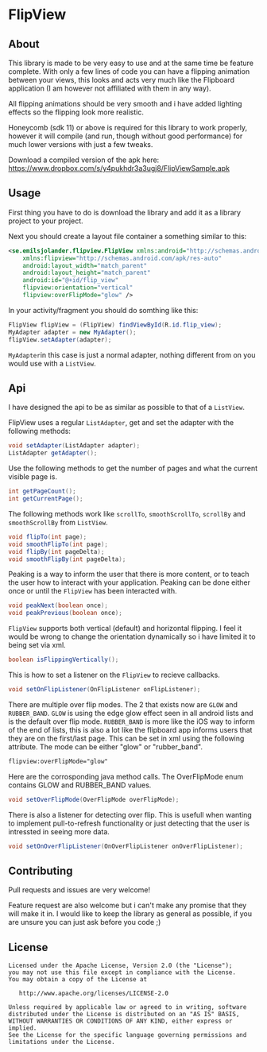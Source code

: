 FlipView
=========

About
-----

This library is made to be very easy to use and at the same time be feature complete.
With only a few lines of code you can have a flipping animation between your views, 
this looks and acts very much like the Flipboard application (I am however not affiliated with them in any way).

All flipping animations should be very smooth and i have added lighting effects so the flipping look more realistic.

Honeycomb (sdk 11) or above is required for this library to work properly, however it will compile (and run, though without good performance) for much lower versions with just a few tweaks.

Download a compiled version of the apk here:
https://www.dropbox.com/s/y4pukhdr3a3ugj8/FlipViewSample.apk


Usage
-----

First thing you have to do is download the library and add it as a library project to your project.

Next you should create a layout file container a something similar to this:
```xml
<se.emilsjolander.flipview.FlipView xmlns:android="http://schemas.android.com/apk/res/android"
    xmlns:flipview="http://schemas.android.com/apk/res-auto"
    android:layout_width="match_parent"
    android:layout_height="match_parent"
    android:id="@+id/flip_view"
    flipview:orientation="vertical"
    flipview:overFlipMode="glow" />
```

In your activity/fragment you should do somthing like this:
```java
FlipView flipView = (FlipView) findViewById(R.id.flip_view);
MyAdapter adapter = new MyAdapter();
flipView.setAdapter(adapter);
```

```MyAdapter```in this case is just a normal adapter, nothing different from on you would use with a ```ListView```.


Api
---

I have designed the api to be as similar as possible to that of a ```ListView```.

FlipView uses a regular ```ListAdapter```, get and set the adapter with the following methods:
```java
void setAdapter(ListAdapter adapter);
ListAdapter getAdapter();
```

Use the following methods to get the number of pages and what the current visible page is.
```java
int getPageCount();
int getCurrentPage();
```

The following methods work like ```scrollTo```, ```smoothScrollTo```, ```scrollBy``` and ```smoothScrollBy```  from ```ListView```.
```java
void flipTo(int page);
void smoothFlipTo(int page);
void flipBy(int pageDelta);
void smoothFlipBy(int pageDelta);
```

Peaking is a way to inform the user that there is more content, or to teach the user how to interact with your application.
Peaking can be done either once or until the ```FlipView``` has been interacted with.
```java
void peakNext(boolean once);
void peakPrevious(boolean once);
```

```FlipView``` supports both vertical (default) and horizontal flipping. 
I feel it would be wrong to change the orientation dynamically so i have limited it to being set via xml.
```java
boolean isFlippingVertically();
```

This is how to set a listener on the ```FlipView``` to recieve callbacks.
```java
void setOnFlipListener(OnFlipListener onFlipListener);
```

There are multiple over flip modes. The 2 that exists now are `GLOW` and `RUBBER_BAND`. `GLOW` is using the edge glow effect seen in all android lists and is the default over flip mode. `RUBBER_BAND` is more like the iOS way to inform of the end of lists, this is also a lot like the flipboard app informs users that they are on the first/last page.
This can be set in xml using the following attribute. The mode can be either "glow" or "rubber_band".
```xml
flipview:overFlipMode="glow"
```
Here are the corrosponding java method calls. The OverFlipMode enum contains GLOW and RUBBER_BAND values.
```java
void setOverFlipMode(OverFlipMode overFlipMode);
```

There is also a listener for detecting over flip. This is usefull when wanting to implement pull-to-refresh functionality or just detecting that the user is intressted in seeing more data.
```java
void setOnOverFlipListener(OnOverFlipListener onOverFlipListener);
```


Contributing
------------

Pull requests and issues are very welcome!

Feature request are also welcome but i can't make any promise that they will make it in.
I would like to keep the library as general as possible, if you are unsure you can just ask before you code ;)


License
-------

    Licensed under the Apache License, Version 2.0 (the "License");
    you may not use this file except in compliance with the License.
    You may obtain a copy of the License at

       http://www.apache.org/licenses/LICENSE-2.0

    Unless required by applicable law or agreed to in writing, software
    distributed under the License is distributed on an "AS IS" BASIS,
    WITHOUT WARRANTIES OR CONDITIONS OF ANY KIND, either express or implied.
    See the License for the specific language governing permissions and
    limitations under the License.
